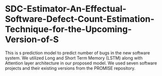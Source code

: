 # SDC-Estimator-An-Effectual-Software-Defect-Count-Estimation-Technique-for-the-Upcoming-Version-of-S
This is s prediction model to predict number of bugs in the new software system. We utilized Long and Short Term Memory (LSTM) along with Attention layer architecture in our proposed model. We used seven software projects and their existing versions from the PROMISE repository.
